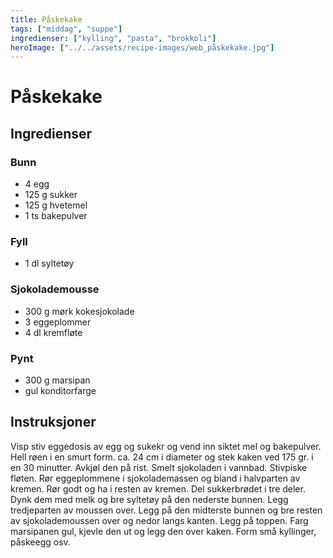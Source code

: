 ```yaml
---
title: Påskekake
tags: ["middag", "suppe"]
ingredienser: ["kylling", "pasta", "brokkoli"]
heroImage: ["../../assets/recipe-images/web_påskekake.jpg"]
---
```


# Påskekake

## Ingredienser

### Bunn

- 4 egg
- 125 g sukker
- 125 g hvetemel
- 1 ts bakepulver

### Fyll

- 1 dl syltetøy

### Sjokolademousse

- 300 g mørk kokesjokolade
- 3 eggeplommer
- 4 dl kremfløte

### Pynt

- 300 g marsipan
- gul konditorfarge

## Instruksjoner

Visp stiv eggedosis av egg og sukekr og vend inn siktet mel og bakepulver. Hell røen i en smurt form. ca. 24 cm i diameter og stek kaken ved 175 gr. i en 30 minutter. Avkjøl den på rist. Smelt sjokoladen i vannbad. Stivpiske fløten. Rør eggeplommene i sjokolademassen og bland i halvparten av kremen. Rør godt og ha i resten av kremen. Del sukkerbrødet i tre deler. Dynk dem med melk og bre syltetøy på den nederste bunnen. Legg tredjeparten av moussen over. Legg på den midterste bunnen og bre resten av sjokolademoussen over og nedor langs kanten. Legg på toppen. Farg marsipanen gul, kjevle den ut og legg den over kaken. Form små kyllinger, påskeegg osv.
